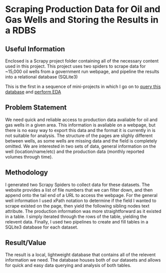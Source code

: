 # Scraping Production Data for Oil and Gas Wells and Storing the Results in a RDBS

## Useful Information

Enclosed is a Scrapy project folder containing all of the necessary content used in this project. 
This project uses two spiders to scrape data for ~15,000 oil wells from a government run webpage, and pipeline the results into a relational database (SQLite3)

This is the first in a sequence of mini-projects in which I go on to [query this database](https:linkhere) and [perform EDA](https://linkhere2)

## Problem Statement

We need quick and reliable access to production data avaliable for oil and gas wells in a given area. 
This information is avaliable on a webpage, but there is no easy way to export this data and the format it is currently in is not suitable for analysis. 
The structure of the pages are slighly different between wells, as some wells are missing data and the field is completely omitted.
We are interested in two sets of data, general information on the well (location/name/etc) and the production data (monthly reported volumes through time).

## Methodology

I generated two Scrapy Spiders to collect data for these datasets. 
The website provides a list of file numbers that we can filter down, and then append onto the tail end of a URL to access the webpage.
For the general well information I used xPath notation to determine if the field I wanted to scrape existed on the page, then yield the following sibling nodes text attribute. 
The production information was more straightforward as it existed in a table. I simply iterated through the rows of the table, yielding the relevent data.
Finally, I used two pipelines to create and fill tables in a SQLite3 database for each dataset.

## Result/Value

The result is a local, lightweight database that contains all of the relevent information we need. 
The database houses both of our datasets and allows for quick and easy data querying and analysis of both tables. 
